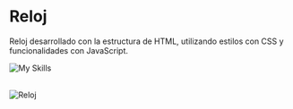 # Reloj
Reloj desarrollado con la estructura de HTML, utilizando estilos con CSS y funcionalidades con JavaScript.

![My Skills](https://skillicons.dev/icons?i=html,css,js)
<br><br>

![Reloj](https://github.com/JokerC0/Reloj/assets/129913584/2fb0bc67-3a47-43ba-a851-6b88a09c8af1)

